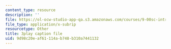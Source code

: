 ```yaml
---
content_type: resource
description: ''
file: https://ol-ocw-studio-app-qa.s3.amazonaws.com/courses/9-00sc-introduction-to-psychology-fall-2011/9d98c20eaf61114ab748b310a7441132_MYMYXhR2Ppw.srt
file_type: application/x-subrip
resourcetype: Other
title: 3play caption file
uid: 9d98c20e-af61-114a-b748-b310a7441132
---
```

